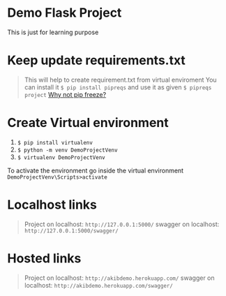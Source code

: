 # Demo Flask Project
This is just for learning purpose


# Keep update requirements.txt
> This will help to create requirement.txt from virtual enviroment
 You can install it
`$ pip install pipreqs`
 and use it as given
`$ pipreqs project`
> [Why not pip freeze?](https://github.com/bndr/pipreqs#why-not-pip-freeze)

# Create Virtual environment
1. `$ pip install virtualenv`
2. `$ python -m venv DemoProjectVenv` 
3. `$ virtualenv DemoProjectVenv`

To activate the environment go inside the virtual environment `DemoProjectVenv\Scripts>activate`

# Localhost links
> Project on localhost: `http://127.0.0.1:5000/`
> swagger on localhost: `http://127.0.0.1:5000/swagger/`
# Hosted links
> Project on localhost: `http://akibdemo.herokuapp.com/`
> swagger on localhost: `http://akibdemo.herokuapp.com/swagger/`


